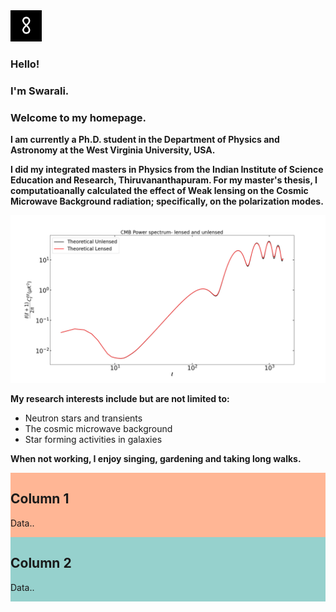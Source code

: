 <img src="logo.png" width="50" height="50">

### Hello!
### I'm Swarali.
### Welcome to my homepage.

**I am currently a Ph.D. student in the Department of Physics and Astronomy at the West Virginia University, USA.**


**I did my integrated masters in Physics from the Indian Institute of Science Education and Research, Thiruvananthapuram. For my master's thesis, I computatioanally calculated the effect of Weak lensing on the Cosmic Microwave Background radiation; specifically, on the polarization modes.**

 <img src="EE_LOG.png" width="600">


**My research interests include but are not limited to:**

- Neutron stars and transients
- The cosmic microwave background  
- Star forming activities in galaxies

**When not working, I enjoy singing, gardening and taking long walks.**


 <body>
    <div class="row">
        <div class="column" style="background-color:#FFB695;">
            <h2>Column 1</h2>
            <p>Data..</p>
        </div>
        <div class="column" style="background-color:#96D1CD;">
            <h2>Column 2</h2>
            <p>Data..</p>
        </div>
    </div>
 </body>

